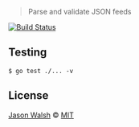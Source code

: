 > Parse and validate JSON feeds

[![Build Status](https://img.shields.io/travis/rightlag/jsonfeed.svg?style=flat-square)](https://travis-ci.org/rightlag/jsonfeed)

## Testing

	$ go test ./... -v

## License

[Jason Walsh](https://twitter.com/rightlag) &copy; [MIT](LICENSE)
